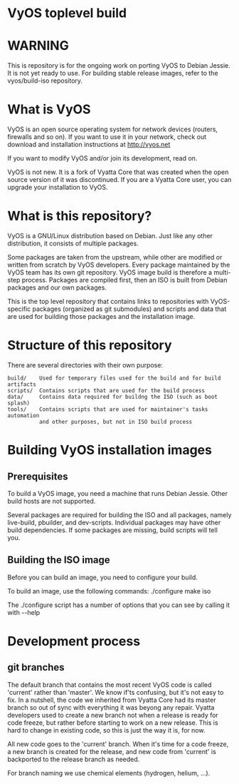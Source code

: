 VyOS toplevel build
===================

# WARNING

This is repository is for the ongoing work on porting VyOS to Debian Jessie. It is not yet ready to use.
For building stable release images, refer to the vyos/build-iso repository.

# What is VyOS

VyOS is an open source operating system for network devices (routers, firewalls and so on).
If you want to use it in your network, check out download and installation instructions at http://vyos.net

If you want to modify VyOS and/or join its development, read on.

VyOS is not new. It is a fork of Vyatta Core that was created when the open source version of it was
discontinued. If you are a Vyatta Core user, you can upgrade your installation to VyOS.

# What is this repository?

VyOS is a GNU/Linux distribution based on Debian. Just like any other distribution, it consists of multiple
packages.

Some packages are taken from the upstream, while other are modified or written from scratch by VyOS developers.
Every package maintained by the VyOS team has its own git repository. VyOS image build is therefore a multi-step
process. Packages are compiled first, then an ISO is built from Debian packages and our own packages.

This is the top level repository that contains links to repositories with VyOS-specific packages (organized
as git submodules) and scripts and data that are used for building those packages and the installation image.

# Structure of this repository

There are several directories with their own purpose:

    build/    Used for temporary files used for the build and for build artifacts
    scripts/  Contains scripts that are used for the build process
    data/     Contains data required for buildng the ISO (such as boot splash)
    tools/    Contains scripts that are used for maintainer's tasks automation
              and other purposes, but not in ISO build process

# Building VyOS installation images

## Prerequisites

To build a VyOS image, you need a machine that runs Debian Jessie. Other build hosts are not supported.

Several packages are required for building the ISO and all packages, namely live-build, pbuilder, and dev-scripts.
Individual packages may have other build dependencies. If some packages are missing, build scripts will tell you.

## Building the ISO image

Before you can build an image, you need to configure your build. 

To build an image, use the following commands:
    ./configure
    make iso

The ./configure script has a number of options that you can see by calling it with --help

# Development process

## git branches

The default branch that contains the most recent VyOS code is called 'current' rather than 'master'.
We know if'ts confusing, but it's not easy to fix.
In a nutshell, the code we inherited from Vyatta Core had its master branch so out of sync with everything
it was beyong any repair. Vyatta developers used to create a new branch not when a release is ready for
code freeze, but rather before starting to work on a new release.
This is hard to change in existing code, so this is just the way it is, for now.

All new code goes to the 'current' branch. When it's time for a code freeze, a new branch is created
for the release, and new code from 'current' is backported to the release branch as needed.

For branch naming we use chemical elements (hydrogen, helium, ...).
